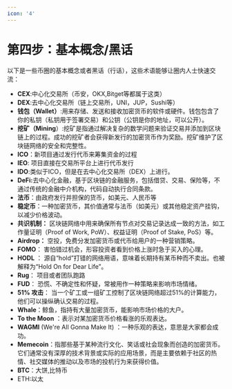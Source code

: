 ```yaml
---
icon: '4'
---
```


# 第四步：基本概念/黑话

以下是一些币圈的基本概念或者黑话（行话），这些术语能够让圈内人士快速交流：

* **CEX**:中心化交易所（币安，OKX,Bitget等都属于这类）
* **DEX**:去中心化交易所（链上交易所，UNI，JUP，Sushi等）
* **钱包（Wallet）**:用来存储、发送和接收加密货币的软件或硬件。钱包包含了你的私钥（私钥用于签署交易）和公钥（公钥是你的地址，可以公开）。
* **挖矿（Mining**）:挖矿是指通过解决复杂的数学问题来验证交易并添加到区块链上的过程。成功的挖矿者会获得新发行的加密货币作为奖励。挖矿维护了区块链网络的安全和完整性。
* **ICO**：新项目通过发行代币来筹集资金的过程
* **IEO**: 项目直接在交易所平台上进行代币发行
* **IDO**:类似于ICO，但是在去中心化交易所（DEX）上进行。
* **DeFi:**&#x53BB;中心化金融，基于区块链的金融服务，包括借贷、交易、保险等，不通过传统的金融中介机构，代码自动执行合同条款。
* **法币**：由政府发行并担保的货币，如美元、人民币等
* **稳定币**：一种加密货币，其价值通常与法币（如美元）或其他稳定资产挂钩，以减少价格波动。
* **共识机制：** 区块链网络中用来确保所有节点对交易记录达成一致的方法，如工作量证明（Proof of Work, PoW）、权益证明（Proof of Stake, PoS）等。
* **Airdrop：** 空投，免费分发加密货币或代币给用户的一种营销策略。
* **FOMO**： 害怕错过机会，形容投资者看到价格上涨时急于买入的心理。
* **HODL** ： 源自“hold”打错的网络用语，意味着长期持有某币种而不卖出。也被解释为“Hold On for Dear Life”。
* **Rug**： 项目或者团队跑路
* **FUD**： 恐慌、不确定性和怀疑，常被用作一种策略来影响市场情绪。
* **51% 攻击**： 当一个矿工或一组矿工控制了区块链网络超过51%的计算能力，他们可以操纵确认交易的过程。
* **Whale**：鲸鱼，指持有大量加密货币，能影响市场价格的大户。
* **To the Moon** ：表示对某加密货币价格看涨的乐观表达。
* **WAGMI** (We're All Gonna Make It) ：一种乐观的表达，意思是大家都会成功。
* **Memecoin**：指那些基于某种流行文化、笑话或社会现象而创造的加密货币。它们通常没有深厚的技术背景或实际的应用场景，而是主要依赖于社区的热情、社交媒体的推动以及市场的投机行为来获得价值。
* **BTC**：大饼,比特币
* ETH:以太
